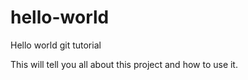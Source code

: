 # hello-world
Hello world git tutorial

This will tell you all about this project and how to use it.
